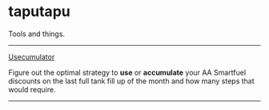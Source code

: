 # taputapu

Tools and things.

---

[Usecumulator](http://taputapu.jeremyyeo.com/usecumulator/)

Figure out the optimal strategy to **use** or **accumulate** your AA Smartfuel discounts on the last full tank fill up of the month and how many steps that would require.

---

